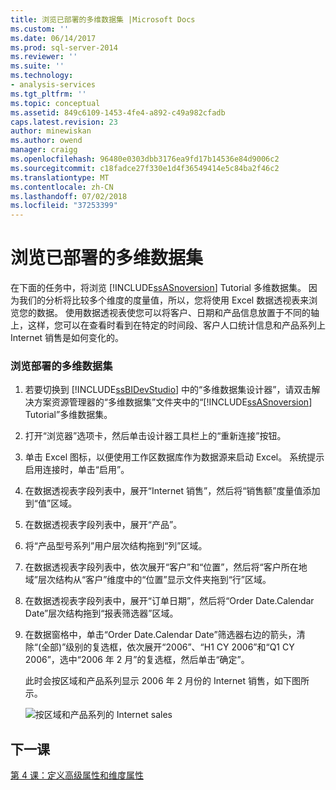 ```yaml
---
title: 浏览已部署的多维数据集 |Microsoft Docs
ms.custom: ''
ms.date: 06/14/2017
ms.prod: sql-server-2014
ms.reviewer: ''
ms.suite: ''
ms.technology:
- analysis-services
ms.tgt_pltfrm: ''
ms.topic: conceptual
ms.assetid: 849c6109-1453-4fe4-a892-c49a982cfadb
caps.latest.revision: 23
author: minewiskan
ms.author: owend
manager: craigg
ms.openlocfilehash: 96480e0303dbb3176ea9fd17b14536e84d9006c2
ms.sourcegitcommit: c18fadce27f330e1d4f36549414e5c84ba2f46c2
ms.translationtype: MT
ms.contentlocale: zh-CN
ms.lasthandoff: 07/02/2018
ms.locfileid: "37253399"
---
```

# <a name="browsing-the-deployed-cube"></a>浏览已部署的多维数据集
  在下面的任务中，将浏览 [!INCLUDE[ssASnoversion](../includes/ssasnoversion-md.md)] Tutorial 多维数据集。 因为我们的分析将比较多个维度的度量值，所以，您将使用 Excel 数据透视表来浏览您的数据。 使用数据透视表使您可以将客户、日期和产品信息放置于不同的轴上，这样，您可以在查看时看到在特定的时间段、客户人口统计信息和产品系列上 Internet 销售是如何变化的。  
  
### <a name="to-browse-the-deployed-cube"></a>浏览部署的多维数据集  
  
1.  若要切换到 [!INCLUDE[ssBIDevStudio](../includes/ssbidevstudio-md.md)] 中的“多维数据集设计器”，请双击解决方案资源管理器的“多维数据集”文件夹中的“[!INCLUDE[ssASnoversion](../includes/ssasnoversion-md.md)] Tutorial”多维数据集。  
  
2.  打开“浏览器”选项卡，然后单击设计器工具栏上的“重新连接”按钮。  
  
3.  单击 Excel 图标，以便使用工作区数据库作为数据源来启动 Excel。 系统提示启用连接时，单击“启用”。  
  
4.  在数据透视表字段列表中，展开“Internet 销售”，然后将“销售额”度量值添加到“值”区域。  
  
5.  在数据透视表字段列表中，展开“产品”。  
  
6.  将“产品型号系列”用户层次结构拖到“列”区域。  
  
7.  在数据透视表字段列表中，依次展开“客户”和“位置”，然后将“客户所在地域”层次结构从“客户”维度中的“位置”显示文件夹拖到“行”区域。  
  
8.  在数据透视表字段列表中，展开“订单日期”，然后将“Order Date.Calendar Date”层次结构拖到“报表筛选器”区域。  
  
9. 在数据窗格中，单击“Order Date.Calendar Date”筛选器右边的箭头，清除“(全部)”级别的复选框，依次展开“2006”、“H1 CY 2006”和“Q1 CY 2006”，选中“2006 年 2 月”的复选框，然后单击“确定”。  
  
     此时会按区域和产品系列显示 2006 年 2 月份的 Internet 销售，如下图所示。  
  
     ![按区域和产品系列的 Internet sales](../../2014/tutorials/media/l3-cube-browser-finish.gif "按区域和产品系列的 Internet 销售额")  
  
## <a name="next-lesson"></a>下一课  
 [第 4 课：定义高级属性和维度属性](../analysis-services/lesson-4-defining-advanced-attribute-and-dimension-properties.md)  
  
  
